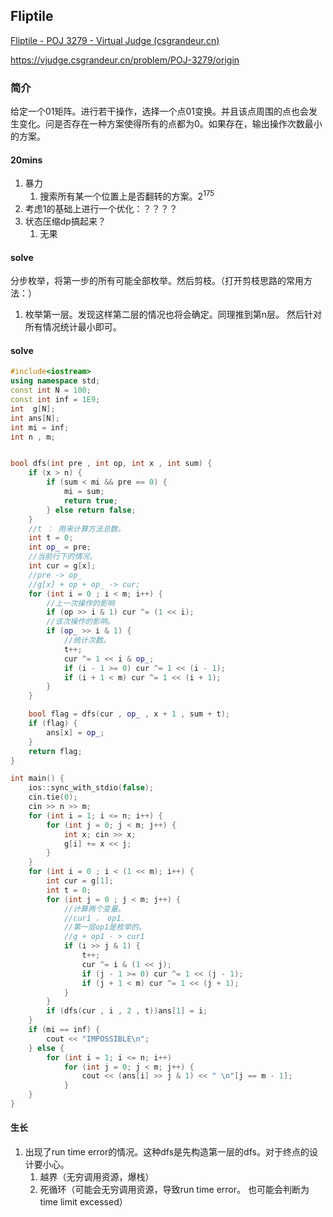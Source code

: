 ## Fliptile

 [Fliptile - POJ 3279 - Virtual Judge (csgrandeur.cn)](https://vjudge.csgrandeur.cn/problem/POJ-3279)

https://vjudge.csgrandeur.cn/problem/POJ-3279/origin

### 简介

给定一个01矩阵。进行若干操作，选择一个点01变换。并且该点周围的点也会发生变化。问是否存在一种方案使得所有的点都为0。如果存在，输出操作次数最小的方案。

#### 20mins

1. 暴力
   1. 搜索所有某一个位置上是否翻转的方案。$2^{175}$
2. 考虑1的基础上进行一个优化：？？？？
3. 状态压缩dp搞起来？
   1. 无果

#### solve

分步枚举，将第一步的所有可能全部枚举。然后剪枝。（打开剪枝思路的常用方法：）

1. 枚举第一层。发现这样第二层的情况也将会确定。同理推到第n层。
   然后针对所有情况统计最小即可。

#### solve

```cpp
#include<iostream>
using namespace std;
const int N = 100;
const int inf = 1E9;
int  g[N];
int ans[N];
int mi = inf;
int n , m;


bool dfs(int pre , int op, int x , int sum) {
	if (x > n) {
		if (sum < mi && pre == 0) {
			mi = sum;
			return true;
		} else return false;
	}
	//t ： 用来计算方法总数。
	int t = 0;
	int op_ = pre;
	//当前行下的情况。
	int cur = g[x];
	//pre -> op_
	//g[x] + op + op_ -> cur;
	for (int i = 0 ; i < m; i++) {
		//上一次操作的影响
		if (op >> i & 1) cur ^= (1 << i);
		//该次操作的影响。
		if (op_ >> i & 1) {
			//统计次数。
			t++;
			cur ^= 1 << i & op_;
			if (i - 1 >= 0) cur ^= 1 << (i - 1);
			if (i + 1 < m) cur ^= 1 << (i + 1);
		}
	}

	bool flag = dfs(cur , op_ , x + 1 , sum + t);
	if (flag) {
		ans[x] = op_;
	}
	return flag;
}

int main() {
	ios::sync_with_stdio(false);
	cin.tie(0);
	cin >> n >> m;
	for (int i = 1; i <= n; i++) {
		for (int j = 0; j < m; j++) {
			int x; cin >> x;
			g[i] += x << j;
		}
	}
	for (int i = 0 ; i < (1 << m); i++) {
		int cur = g[1];
		int t = 0;
		for (int j = 0 ; j < m; j++) {
			//计算两个变量。
			//cur1 ， op1.
			//第一层op1是枚举的。
			//g + op1 - > cur1
			if (i >> j & 1) {
				t++;
				cur ^= i & (1 << j);
				if (j - 1 >= 0) cur ^= 1 << (j - 1);
				if (j + 1 < m) cur ^= 1 << (j + 1);
			}
		}
		if (dfs(cur , i , 2 , t))ans[1] = i;
	}
	if (mi == inf) {
		cout << "IMPOSSIBLE\n";
	} else {
		for (int i = 1; i <= n; i++)
			for (int j = 0; j < m; j++) {
				cout << (ans[i] >> j & 1) << " \n"[j == m - 1];
			}
	}
}
```

#### 生长

1. 出现了run time error的情况。这种dfs是先构造第一层的dfs。对于终点的设计要小心。
   1. 越界（无穷调用资源，爆栈）
   2. 死循环（可能会无穷调用资源，导致run time error。 也可能会判断为 time limit excessed）
